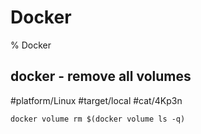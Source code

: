# Docker
% Docker

## docker - remove all volumes
#platform/Linux #target/local #cat/4Kp3n
```
docker volume rm $(docker volume ls -q)
```


